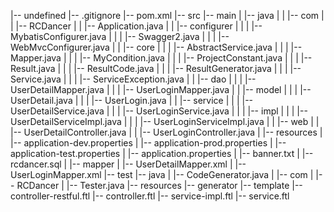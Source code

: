 |-- undefined
    |-- .gitignore
    |-- pom.xml
    |-- src
        |-- main
        |   |-- java
        |   |   |-- com
        |   |       |-- RCDancer
        |   |           |-- Application.java
        |   |           |-- configurer
        |   |           |   |-- MybatisConfigurer.java
        |   |           |   |-- Swagger2.java
        |   |           |   |-- WebMvcConfigurer.java
        |   |           |-- core
        |   |           |   |-- AbstractService.java
        |   |           |   |-- Mapper.java
        |   |           |   |-- MyCondition.java
        |   |           |   |-- ProjectConstant.java
        |   |           |   |-- Result.java
        |   |           |   |-- ResultCode.java
        |   |           |   |-- ResultGenerator.java
        |   |           |   |-- Service.java
        |   |           |   |-- ServiceException.java
        |   |           |-- dao
        |   |           |   |-- UserDetailMapper.java
        |   |           |   |-- UserLoginMapper.java
        |   |           |-- model
        |   |           |   |-- UserDetail.java
        |   |           |   |-- UserLogin.java
        |   |           |-- service
        |   |           |   |-- UserDetailService.java
        |   |           |   |-- UserLoginService.java
        |   |           |   |-- impl
        |   |           |       |-- UserDetailServiceImpl.java
        |   |           |       |-- UserLoginServiceImpl.java
        |   |           |-- web
        |   |               |-- UserDetailController.java
        |   |               |-- UserLoginController.java
        |   |-- resources
        |       |-- application-dev.properties
        |       |-- application-prod.properties
        |       |-- application-test.properties
        |       |-- application.properties
        |       |-- banner.txt
        |       |-- rcdancer.sql
        |       |-- mapper
        |           |-- UserDetailMapper.xml
        |           |-- UserLoginMapper.xml
        |-- test
            |-- java
            |   |-- CodeGenerator.java
            |   |-- com
            |       |-- RCDancer
            |           |-- Tester.java
            |-- resources
                |-- generator
                    |-- template
                        |-- controller-restful.ftl
                        |-- controller.ftl
                        |-- service-impl.ftl
                        |-- service.ftl
